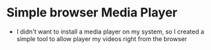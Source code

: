 # Simple browser Media Player
- I didn't want to install a media player on my system, so I created a simple
    tool to allow player my videos right from the browser
